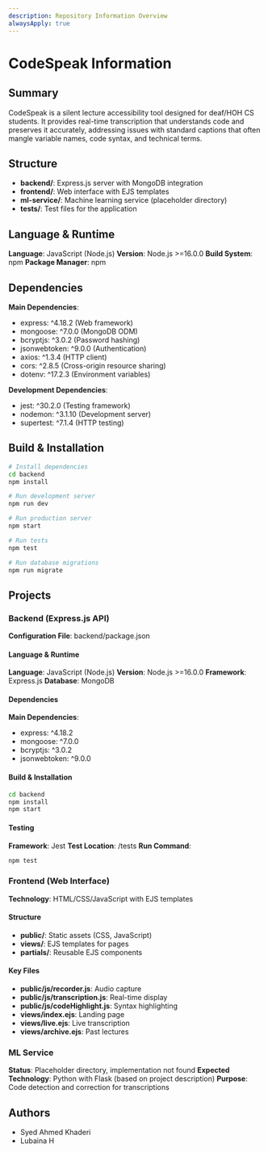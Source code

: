 ```yaml
---
description: Repository Information Overview
alwaysApply: true
---
```


# CodeSpeak Information

## Summary
CodeSpeak is a silent lecture accessibility tool designed for deaf/HOH CS students. It provides real-time transcription that understands code and preserves it accurately, addressing issues with standard captions that often mangle variable names, code syntax, and technical terms.

## Structure
- **backend/**: Express.js server with MongoDB integration
- **frontend/**: Web interface with EJS templates
- **ml-service/**: Machine learning service (placeholder directory)
- **tests/**: Test files for the application

## Language & Runtime
**Language**: JavaScript (Node.js)
**Version**: Node.js >=16.0.0
**Build System**: npm
**Package Manager**: npm

## Dependencies
**Main Dependencies**:
- express: ^4.18.2 (Web framework)
- mongoose: ^7.0.0 (MongoDB ODM)
- bcryptjs: ^3.0.2 (Password hashing)
- jsonwebtoken: ^9.0.0 (Authentication)
- axios: ^1.3.4 (HTTP client)
- cors: ^2.8.5 (Cross-origin resource sharing)
- dotenv: ^17.2.3 (Environment variables)

**Development Dependencies**:
- jest: ^30.2.0 (Testing framework)
- nodemon: ^3.1.10 (Development server)
- supertest: ^7.1.4 (HTTP testing)

## Build & Installation
```bash
# Install dependencies
cd backend
npm install

# Run development server
npm run dev

# Run production server
npm start

# Run tests
npm test

# Run database migrations
npm run migrate
```

## Projects

### Backend (Express.js API)
**Configuration File**: backend/package.json

#### Language & Runtime
**Language**: JavaScript (Node.js)
**Version**: Node.js >=16.0.0
**Framework**: Express.js
**Database**: MongoDB

#### Dependencies
**Main Dependencies**:
- express: ^4.18.2
- mongoose: ^7.0.0
- bcryptjs: ^3.0.2
- jsonwebtoken: ^9.0.0

#### Build & Installation
```bash
cd backend
npm install
npm start
```

#### Testing
**Framework**: Jest
**Test Location**: /tests
**Run Command**:
```bash
npm test
```

### Frontend (Web Interface)
**Technology**: HTML/CSS/JavaScript with EJS templates

#### Structure
- **public/**: Static assets (CSS, JavaScript)
- **views/**: EJS templates for pages
- **partials/**: Reusable EJS components

#### Key Files
- **public/js/recorder.js**: Audio capture
- **public/js/transcription.js**: Real-time display
- **public/js/codeHighlight.js**: Syntax highlighting
- **views/index.ejs**: Landing page
- **views/live.ejs**: Live transcription
- **views/archive.ejs**: Past lectures

### ML Service
**Status**: Placeholder directory, implementation not found
**Expected Technology**: Python with Flask (based on project description)
**Purpose**: Code detection and correction for transcriptions

## Authors
- Syed Ahmed Khaderi
- Lubaina H